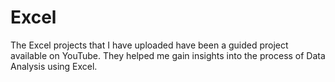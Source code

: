 # Excel
The Excel projects that I have uploaded have been a guided project available on YouTube.
They helped me gain insights into the process of Data Analysis using Excel.

